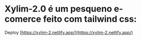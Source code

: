 # Xylim-2.0 é um pesqueno e-comerce feito com tailwind css:
Deploy [https://xylim-2.netlify.app/](https://xylim-2.netlify.app/)
